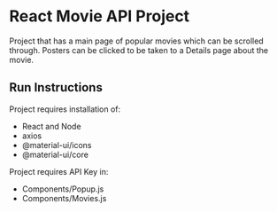 # React Movie API Project

Project that has a main page of popular movies which can be scrolled through. Posters can be clicked to be taken to a Details page about the movie. 

## Run Instructions

Project requires installation of:

- React and Node 
- axios
- @material-ui/icons
- @material-ui/core

Project requires API Key in:

- Components/Popup.js
- Components/Movies.js
